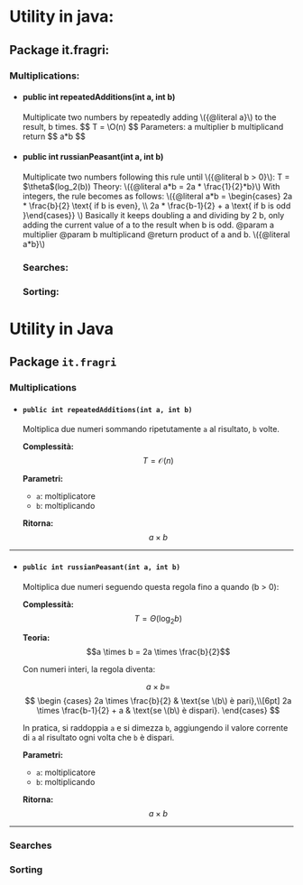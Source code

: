 # Utility in java:
## Package it.fragri:
### Multiplications:
<ul>
    <li>
        <h4> public int repeatedAdditions(int a, int b) </h4>
        <p>
            Multiplicate two numbers by repeatedly adding \({@literal a}\) to the result, b times.
            $$ T = \O(n) $$
            Parameters:
            a multiplier
            b multiplicand
            return $$ a*b $$
        </p>
    </li>
    <li>
        <h4>public int russianPeasant(int a, int b)</h4>
        <p>
            Multiplicate two numbers following this rule until \({@literal b > 0}\):
            T = $\theta$(log_2(b))
            Theory: \({@literal a*b = 2a * \frac{1}{2}*b}\)
            With integers, the rule becomes as follows:
            \({@literal a*b =  \begin{cases} 2a * \frac{b}{2} \text{  if b is even}, \\ 2a * \frac{b-1}{2} + a \text{  if b is odd }\end{cases}} \)
            Basically it keeps doubling a and dividing by 2 b, only adding the current value of a to the result when b is odd.
            @param a multiplier
            @param b multiplicand
            @return product of a and b. \({@literal a*b}\)
        </p>
    </li>

### Searches:
### Sorting:
</ul>

# Utility in Java

## Package `it.fragri`

### Multiplications

- #### `public int repeatedAdditions(int a, int b)`

  Moltiplica due numeri sommando ripetutamente `a` al risultato, `b` volte.

  **Complessità:**  
  $$T = \mathcal{O}(n)$$

  **Parametri:**  
  - `a`: moltiplicatore  
  - `b`: moltiplicando

  **Ritorna:**  
  $$a \times b$$

---

- #### `public int russianPeasant(int a, int b)`

  Moltiplica due numeri seguendo questa regola fino a quando \(b > 0\):

  **Complessità:**  
  $$T = \Theta(\log_2 b)$$

  **Teoria:**  
  $$a \times b = 2a \times \frac{b}{2}$$

  Con numeri interi, la regola diventa:

  $$a \times b =$$
  $$ 
    \begin {cases}
        2a \times \frac{b}{2} & \text{se \(b\) è pari},\\[6pt]
        2a \times \frac{b-1}{2} + a & \text{se \(b\) è dispari}.
    \end{cases}
  $$

  In pratica, si raddoppia `a` e si dimezza `b`, aggiungendo il valore corrente di `a` al risultato ogni volta che `b` è dispari.

  **Parametri:**  
  - `a`: moltiplicatore  
  - `b`: moltiplicando

  **Ritorna:**  
  $$a \times b$$

---

### Searches

### Sorting
